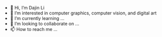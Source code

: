 - 👋 Hi, I’m  Dajin Li
- 👀 I’m interested in computer graphics, computer vision, and digital art
- 🌱 I’m currently learning ...
- 💞️ I’m looking to collaborate on ... 
- 📫 How to reach me ...

<!---
lidajin/lidajin is a ✨ special ✨ repository because its `README.md` (this file) appears on your GitHub profile.
You can click the Preview link to take a look at your changes.
--->
